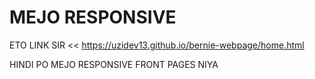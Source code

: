 # MEJO RESPONSIVE 

ETO LINK SIR << https://uzidev13.github.io/bernie-webpage/home.html

HINDI PO MEJO RESPONSIVE FRONT PAGES NIYA
